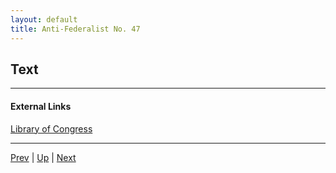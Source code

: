 ```yaml
---
layout: default
title: Anti-Federalist No. 47
---
```


## Text

---
#### External Links
[Library of Congress]()

---

[Prev](46.md) | [Up](README.md) | [Next](48.md)
